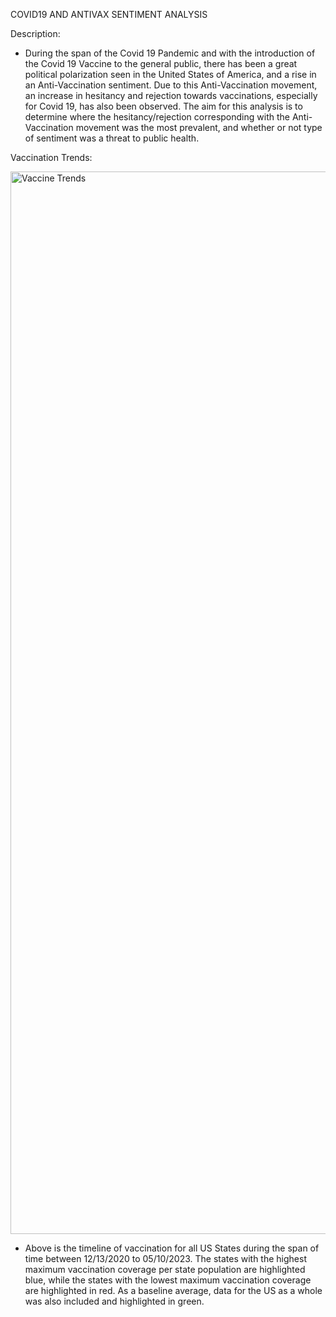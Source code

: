 COVID19 AND ANTIVAX SENTIMENT ANALYSIS

Description:
- During the span of the Covid 19 Pandemic and with the introduction of the Covid 19 Vaccine to the general public, there has been a great political polarization seen in the United States of America, and a rise in an Anti-Vaccination sentiment. Due to this Anti-Vaccination movement, an increase in hesitancy and rejection towards vaccinations, especially for Covid 19, has also been observed. The aim for this analysis is to determine where the hesitancy/rejection corresponding with the Anti-Vaccination movement was the most prevalent, and whether or not type of sentiment was a threat to public health.


Vaccination Trends: 

<img width="2200" height="1700" alt="Vaccine Trends" src="https://github.com/user-attachments/assets/aed0f167-f5a0-40d5-bdce-2e8def7c0f50" />

- Above is the timeline of vaccination for all US States during the span of time between 12/13/2020 to 05/10/2023. The states with the highest maximum vaccination coverage per state population are highlighted blue, while the states with the lowest maximum vaccination coverage are highlighted in red. As a baseline average, data for the US as a whole was also included and highlighted in green. 
